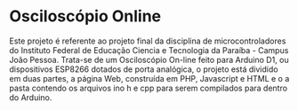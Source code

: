 ﻿# Osciloscópio Online

  Este projeto é referente ao projeto final da disciplina de microcontroladores do Instituto Federal de Educação Ciencia e Tecnologia da Paraíba - Campus João Pessoa.
  Trata-se de um Osciloscópio On-line feito para Arduino D1, ou dispositivos ESP8266 dotados de porta analógica, o projeto está dividido em duas partes, a página Web, construída em PHP, Javascript e HTML e o a pasta contendo os arquivos ino h e cpp para serem compilados para dentro do Arduino.

  
